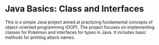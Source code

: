 # Java Basics: Class and Interfaces

This is a simple Java project aimed at practicing fundamental concepts of object-oriented programming (OOP). 
The project focuses on implementing classes for Pokémon and interfaces for types in Java. It includes basic methods for printing attack names.
